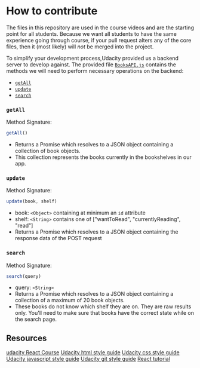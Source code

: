 # How to contribute

The files in this repository are used in the course videos and are the starting point for all students. Because we want all students to have the same experience going through course, if your pull request alters any of the core files, then it (most likely) will _not_ be merged into the project.


To simplify your development process,Udacity provided us a backend server  to develop against. The provided file [`BooksAPI.js`](src/BooksAPI.js) contains the methods we will need to perform necessary operations on the backend:

* [`getAll`](#getall)
* [`update`](#update)
* [`search`](#search)
### `getAll`

Method Signature:

```js
getAll()
```
* Returns a Promise which resolves to a JSON object containing a collection of book objects.
* This collection represents the books currently in the bookshelves in our app.

### `update`

Method Signature:
```js
update(book, shelf)
```

* book: `<Object>` containing at minimum an `id` attribute
* shelf: `<String>` contains one of ["wantToRead", "currentlyReading", "read"]  
* Returns a Promise which resolves to a JSON object containing the response data of the POST request

### `search`

Method Signature:

```js
search(query)
```

* query: `<String>`
* Returns a Promise which resolves to a JSON object containing a collection of a maximum of 20 book objects.
* These books do not know which shelf they are on. They are raw results only. You'll need to make sure that books have the correct state while on the search page.

## Resources

[udacity React Course](https://classroom.udacity.com/nanodegrees/nd001/parts/f4471fff-fffb-4281-8c09-2478625c9597)
[Udacity html style guide](http://udacity.github.io/frontend-nanodegree-styleguide/index.html)
[Udacity css style guide ](http://udacity.github.io/frontend-nanodegree-styleguide/css.html)
[Udacity javascript style guide](http://udacity.github.io/frontend-nanodegree-styleguide/javascript.html)
[Udacity git style guide](https://udacity.github.io/git-styleguide/)
[React tutorial](https://reactjs.org/)
